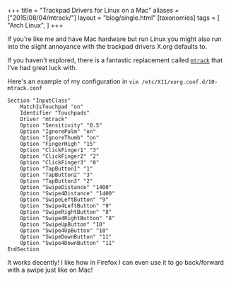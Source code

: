 +++
title = "Trackpad Drivers for Linux on a Mac"
aliases = ["2015/08/04/mtrack/"]
layout = "blog/single.html"
[taxonomies]
tags = [
  "Arch Linux",
]
+++

If you're like me and have Mac hardware but run Linux you might also run into the slight annoyance with the trackpad drivers X.org defaults to.

If you haven't explored, there is a fantastic replacement called [`mtrack`](https://github.com/BlueDragonX/xf86-input-mtrack) that I've had great luck with.

<!-- more -->

Here's an example of my configuration in `vim /etc/X11/xorg.conf.d/10-mtrack.conf`

```
Section "InputClass"
    MatchIsTouchpad "on"
    Identifier "Touchpads"
    Driver "mtrack"
    Option "Sensitivity" "0.5"
    Option "IgnorePalm" "on"
    Option "IgnoreThumb" "on"
    Option "FingerHigh" "15"
    Option "ClickFinger1" "3"
    Option "ClickFinger2" "2"
    Option "ClickFinger3" "0"
    Option "TapButton1" "1"
    Option "TapButton2" "3"
    Option "TapButton3" "2"
    Option "SwipeDistance" "1400"
    Option "Swipe4Distance" "1400"
    Option "SwipeLeftButton" "9"
    Option "Swipe4LeftButton" "9"
    Option "SwipeRightButton" "8"
    Option "Swipe4RightButton" "8"
    Option "SwipeUpButton" "10"
    Option "Swipe4UpButton" "10"
    Option "SwipeDownButton" "11"
    Option "Swipe4DownButton" "11"
EndSection
```

It works decently! I like how in Firefox I can even use it to go back/forward with a swipe just like on Mac!

